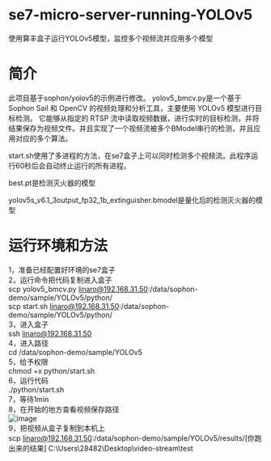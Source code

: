 # se7-micro-server-running-YOLOv5
使用算丰盒子运行YOLOv5模型，监控多个视频流并应用多个模型

# 简介
此项目基于sophon/yolov5的示例进行修改。
yolov5_bmcv.py是一个基于 Sophon Sail 和 OpenCV 的视频处理和分析工具，主要使用 YOLOv5 模型进行目标检测。
它能够从指定的 RTSP 流中读取视频数据，进行实时的目标检测，并将结果保存为视频文件。并且实现了一个视频流被多个BModel串行的检测，并且应用对应的多个算法。
 
start.sh使用了多进程的方法，在se7盒子上可以同时检测多个视频流。此程序运行60秒后会自动终止运行的所有进程。  

best.pt是检测灭火器的模型  

yolov5s_v6.1_3output_fp32_1b_extinguisher.bmodel是量化后的检测灭火器的模型  

# 运行环境和方法

1，准备已经配置好环境的se7盒子   
2，运行命令把代码复制进入盒子  
scp yolov5_bmcv.py linaro@192.168.31.50:/data/sophon-demo/sample/YOLOv5/python/  
scp start.sh linaro@192.168.31.50:/data/sophon-demo/sample/YOLOv5/python/  
3，进入盒子  
ssh linaro@192.168.31.50  
4，进入路径  
cd /data/sophon-demo/sample/YOLOv5  
5，给予权限  
chmod +x python/start.sh  
6，运行代码  
./python/start.sh  
7，等待1min  
8，在开始的地方查看视频保存路径  
![image](https://github.com/YC2232/se7-micro-server-running-YOLOv5/assets/143778084/2b1ebdc9-89c6-4e98-967f-d727e838e2e3)  
9，把视频从盒子复制到本机上  
scp linaro@192.168.31.50:/data/sophon-demo/sample/YOLOv5/results/[你跑出来的结果] C:\Users\28482\Desktop\video-stream\test  








